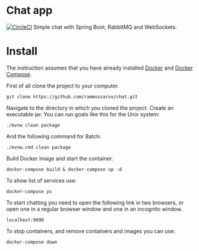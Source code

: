 # Chat app
[![CircleCI](https://circleci.com/gh/rammussarov/chat.svg?style=svg)](https://circleci.com/gh/rammussarov/chat)
Simple chat with Spring Boot, RabbitMQ and WebSockets. 

# Install
The instruction assumes that you have already installed [Docker](https://docs.docker.com/get-docker/) and [Docker Compose](https://docs.docker.com/compose/install/).

First of all clone the project to your computer.
```
git clone https://github.com/rammussarov/chat.git
```

Navigate to the directory in which you cloned the project. Create an executable jar. You can run goals like this for the Unix system:
```
./mvnw clean package
```
And the following command for Batch:
```
./mvnw.cmd clean package
```
Build Docker image and start the container.

```
docker-compose build & docker-compose up -d
```
To show list of services use:
```
docker-compose ps
```
To start chatting you need to open the following link in two browsers, or open one in a regular browser window and one in an incognito window.
```
localhost:9090
```
To stop containers, and remove containers and images you can use:
```
docker-compose down
```
